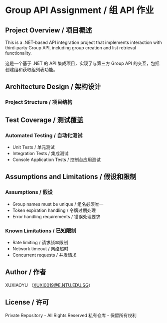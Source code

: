 # Group API Assignment / 组 API 作业

## Project Overview / 项目概述
This is a .NET-based API integration project that implements interaction with third-party Group API, including group creation and list retrieval functionality.

这是一个基于 .NET 的 API 集成项目，实现了与第三方 Group API 的交互，包括创建组和获取组列表功能。

## Architecture Design / 架构设计

### Project Structure / 项目结构

## Test Coverage / 测试覆盖

### Automated Testing / 自动化测试
- Unit Tests / 单元测试
- Integration Tests / 集成测试
- Console Application Tests / 控制台应用测试

## Assumptions and Limitations / 假设和限制

### Assumptions / 假设
- Group names must be unique / 组名必须唯一
- Token expiration handling / 令牌过期处理
- Error handling requirements / 错误处理要求

### Known Limitations / 已知限制
- Rate limiting / 请求频率限制
- Network timeout / 网络超时
- Concurrent requests / 并发请求

## Author / 作者
XUXIAOYU （XUXI0019@E.NTU.EDU.SG）

## License / 许可
Private Repository - All Rights Reserved
私有仓库 - 保留所有权利
